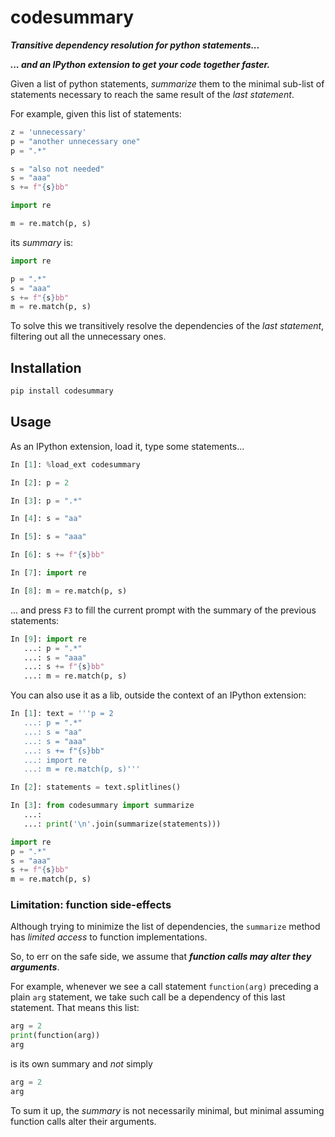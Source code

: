 # codesummary

***Transitive dependency resolution for python statements...***

***... and an IPython extension to get your code together faster.***


Given a list of python statements, *summarize* them to the minimal sub-list of statements necessary to reach the same result of the *last statement*.

For example, given this list of statements:

```python
z = 'unnecessary'
p = "another unnecessary one"
p = ".*"

s = "also not needed"
s = "aaa"
s += f"{s}bb"

import re

m = re.match(p, s)
```

its *summary* is:

```python
import re

p = ".*"
s = "aaa"
s += f"{s}bb"
m = re.match(p, s)
```

To solve this we transitively resolve the dependencies of the *last statement*, filtering out all the unnecessary ones.


## Installation

```bash
pip install codesummary
```

## Usage

As an IPython extension, load it, type some statements...

```python
In [1]: %load_ext codesummary

In [2]: p = 2

In [3]: p = ".*"

In [4]: s = "aa"

In [5]: s = "aaa"

In [6]: s += f"{s}bb"

In [7]: import re

In [8]: m = re.match(p, s)
```
... and press `F3` to fill the current prompt with the summary of the previous statements:

```python
In [9]: import re
   ...: p = ".*"
   ...: s = "aaa"
   ...: s += f"{s}bb"
   ...: m = re.match(p, s)
```

You can also use it as a lib, outside the context of an IPython extension:

```python
In [1]: text = '''p = 2
   ...: p = ".*"
   ...: s = "aa"
   ...: s = "aaa"
   ...: s += f"{s}bb"
   ...: import re
   ...: m = re.match(p, s)'''

In [2]: statements = text.splitlines()

In [3]: from codesummary import summarize
   ...:
   ...: print('\n'.join(summarize(statements)))

import re
p = ".*"
s = "aaa"
s += f"{s}bb"
m = re.match(p, s)
```

### Limitation: function side-effects

Although trying to minimize the list of dependencies, the `summarize` method has *limited access* to function implementations.

So, to err on the safe side, we assume that
***function calls may alter they arguments***.

For example, whenever we see a call statement `function(arg)` preceding a plain `arg` statement, we take such call be a dependency of this last statement.  That means this list:

```python
arg = 2
print(function(arg))
arg
```
is its own summary and *not* simply
```python
arg = 2
arg
```
To sum it up, the *summary* is not necessarily minimal, but minimal assuming function calls alter their arguments.
